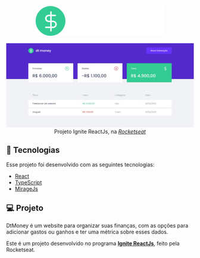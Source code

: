 <!-- Logo -->
<div align="center">
<img  src="src/assets/logo.svg"/> <br> <br>
</div>

<div align="center">
<img  src="src/assets/website.jpg"/> <br>
<!-- Atribuições-->
Projeto Ignite ReactJs, na <a href="https://rocketseat.com.br/"><em>Rocketseat</em></a>
</div>

## 🧪 Tecnologias

Esse projeto foi desenvolvido com as seguintes tecnologias:
- [React](https://reactjs.org)
- [TypeScript](https://www.typescriptlang.org/)
- [MirageJs](https://miragejs.com/)

## 💻 Projeto

DtMoney é um website para organizar suas finanças, com as opções para adicionar gastos ou ganhos e ter uma métrica sobre esses dados. 

Este é um projeto desenvolvido no programa **[Ignite ReactJs](https://www.rocketseat.com.br/ignite)**, feito pela Rocketseat.
